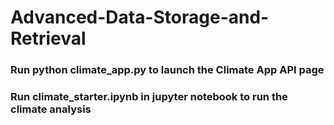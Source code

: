 # Advanced-Data-Storage-and-Retrieval

### Run python climate_app.py to launch the Climate App API page
### Run climate_starter.ipynb in jupyter notebook to run the climate analysis
